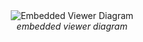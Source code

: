 <div style="text-align: center;">
  <img src="/assets/img/embedded-viewer-diagram.png" alt="Embedded Viewer Diagram" style="margin: 0 auto;" />
  <div><i>embedded viewer diagram</i></div>
</div>
